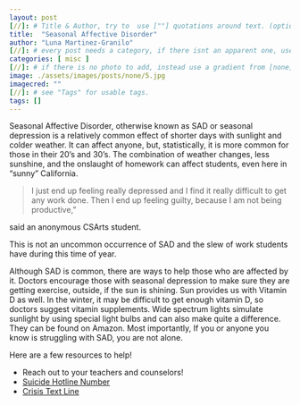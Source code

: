 ```yaml
---
layout: post
[//]: # Title & Author, try to  use [""] quotations around text. (optional, just formality).
title:  "Seasonal Affective Disorder"
author: "Luna Martinez-Granilo"
[//]: # every post needs a category, if there isnt an apparent one, use [misc].
categories: [ misc ]
[//]: # if there is no photo to add, instead use a gradient from [none] folder by picking a number from 1-10. (all gradients are .jpg)
image: ./assets/images/posts/none/5.jpg
imagecred: ""
[//]: # see "Tags" for usable tags.
tags: []
---
```


Seasonal Affective Disorder, otherwise known as SAD or seasonal depression is a relatively common effect of shorter days with sunlight and colder weather. It can affect anyone, but, statistically, it is more common for those in their 20’s and 30’s. The combination of weather changes, less sunshine, and the onslaught of homework can affect students, even here in “sunny” California. 

> I just end up feeling really depressed and I find it really difficult to get any work done. Then I end up feeling guilty, because I am not being productive,” 

said an anonymous CSArts student. 

This is not an uncommon occurrence of SAD and the slew of work students have during this time of year.

Although SAD is common, there are ways to help those who are affected by it. Doctors encourage those with seasonal depression to make sure they are getting exercise, outside, if the sun is shining. Sun provides us with Vitamin D as well. In the winter, it may be difficult to get enough vitamin D, so doctors suggest vitamin supplements. Wide spectrum lights simulate sunlight by using special light bulbs and can also make quite a difference. They can be found on Amazon. Most importantly, If you or anyone you know is struggling with SAD, you are not alone. 

Here are a few resources to help!

- Reach out to your teachers and counselors!
- [Suicide Hotline Number](https://988lifeline.org)
- [Crisis Text Line](https://www.crisistextline.org/)